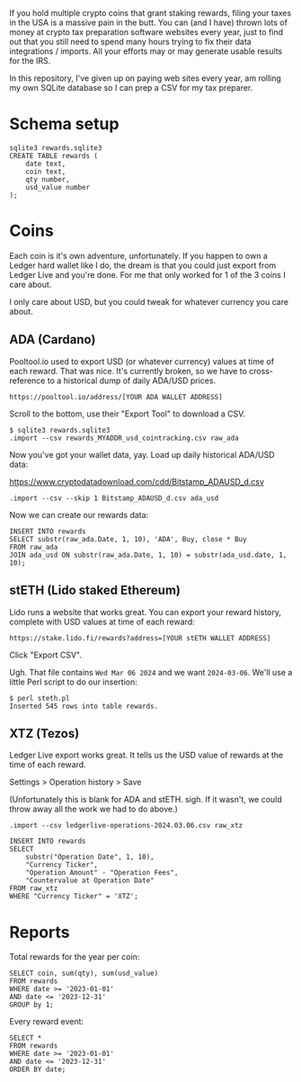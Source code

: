 If you hold multiple crypto coins that grant staking rewards, filing your taxes
in the USA is a massive pain in the butt. You can (and I have) thrown lots of money
at crypto tax preparation software websites every year, just to find out that you still
need to spend many hours trying to fix their data integrations / imports. All your
efforts may or may generate usable results for the IRS.

In this repository, I've given up on paying web sites every year, am rolling my own
SQLite database so I can prep a CSV for my tax preparer.

# Schema setup

    sqlite3 rewards.sqlite3
    CREATE TABLE rewards (
        date text,
        coin text,
        qty number,
        usd_value number
    );

# Coins

Each coin is it's own adventure, unfortunately. If you happen to own a Ledger hard wallet
like I do, the dream is that you could just export from Ledger Live and you're done.
For me that only worked for 1 of the 3 coins I care about.

I only care about USD, but you could tweak for whatever currency you care about.

## ADA (Cardano)

Pooltool.io used to export USD (or whatever currency) values at time of each reward.
That was nice. It's currently broken, so we have to cross-reference to a historical dump
of daily ADA/USD prices.

    https://pooltool.io/address/[YOUR ADA WALLET ADDRESS]

Scroll to the bottom, use their "Export Tool" to download a CSV.

    $ sqlite3 rewards.sqlite3
    .import --csv rewards_MYADDR_usd_cointracking.csv raw_ada

Now you've got your wallet data, yay. Load up daily historical ADA/USD data:

https://www.cryptodatadownload.com/cdd/Bitstamp_ADAUSD_d.csv

    .import --csv --skip 1 Bitstamp_ADAUSD_d.csv ada_usd

Now we can create our rewards data:

    INSERT INTO rewards
    SELECT substr(raw_ada.Date, 1, 10), 'ADA', Buy, close * Buy
    FROM raw_ada
    JOIN ada_usd ON substr(raw_ada.Date, 1, 10) = substr(ada_usd.date, 1, 10);

## stETH (Lido staked Ethereum)

Lido runs a website that works great. You can export your reward history, complete with USD
values at time of each reward:

    https://stake.lido.fi/rewards?address=[YOUR stETH WALLET ADDRESS]

Click "Export CSV".

Ugh. That file contains `Wed Mar 06 2024` and we want `2024-03-06`. We'll use a little Perl script
to do our insertion:

    $ perl steth.pl
    Inserted 545 rows into table rewards.

## XTZ (Tezos)

Ledger Live export works great. It tells us the USD value of rewards at the time of each reward.

Settings > Operation history > Save

(Unfortunately this is blank for ADA and stETH. sigh. If it wasn't, we could throw away all the
work we had to do above.)

    .import --csv ledgerlive-operations-2024.03.06.csv raw_xtz

    INSERT INTO rewards
    SELECT
        substr("Operation Date", 1, 10),
        "Currency Ticker",
        "Operation Amount" - "Operation Fees",
        "Countervalue at Operation Date"
    FROM raw_xtz
    WHERE "Currency Ticker" = 'XTZ';

# Reports

Total rewards for the year per coin:

    SELECT coin, sum(qty), sum(usd_value)
    FROM rewards
    WHERE date >= '2023-01-01'
    AND date <= '2023-12-31'
    GROUP by 1;

Every reward event:

    SELECT *
    FROM rewards
    WHERE date >= '2023-01-01'
    AND date <= '2023-12-31'
    ORDER BY date;
